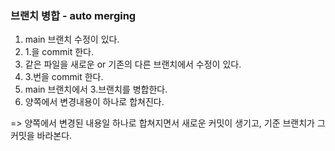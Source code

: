 ### 브랜치 병합 - auto merging

1. main 브랜치 수정이 있다.
2. 1.을 commit 한다.
3. 같은 파일을 새로운 or 기존의 다른 브랜치에서 수정이 있다.
4. 3.번을 commit 한다.
4. main 브랜치에서 3.브랜치를 병합한다.
5. 양쪽에서 변경내용이 하나로 합쳐진다. 

=> 양쪽에서 변경된 내용일 하나로 합쳐지면서 새로운 커밋이 생기고, 기준 브랜치가 그 커밋을 바라본다.